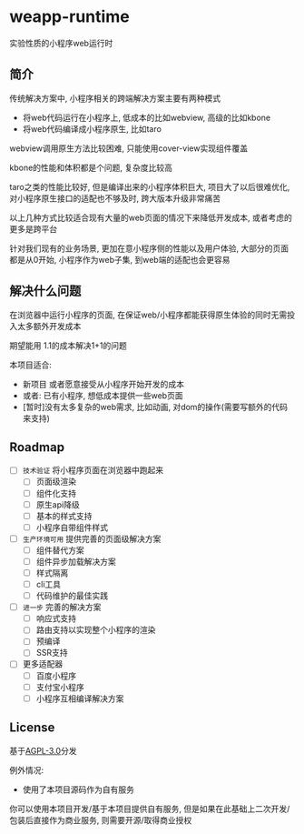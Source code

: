 # weapp-runtime
实验性质的小程序web运行时

## 简介
传统解决方案中, 小程序相关的跨端解决方案主要有两种模式
- 将web代码运行在小程序上, 低成本的比如webview, 高级的比如kbone
- 将web代码编译成小程序原生, 比如taro

webview调用原生方法比较困难, 只能使用cover-view实现组件覆盖

kbone的性能和体积都是个问题, 复杂度比较高

taro之类的性能比较好, 但是编译出来的小程序体积巨大, 项目大了以后很难优化, 对小程序原生接口的适配也不够及时, 跨大版本升级非常痛苦

以上几种方式比较适合现有大量的web页面的情况下来降低开发成本, 或者考虑的更多是跨平台

针对我们现有的业务场景, 更加在意小程序侧的性能以及用户体验, 大部分的页面都是从0开始, 小程序作为web子集, 到web端的适配也会更容易

## 解决什么问题
在浏览器中运行小程序的页面, 在保证web/小程序都能获得原生体验的同时无需投入太多额外开发成本

期望能用 1.1的成本解决1+1的问题

本项目适合: 
- 新项目 或者愿意接受从小程序开始开发的成本
- 或者: 已有小程序, 想低成本提供一些web页面
- [暂时]没有太多复杂的web需求, 比如动画, 对dom的操作(需要写额外的代码来支持)

## Roadmap
- [ ] `技术验证` 将小程序页面在浏览器中跑起来
  - [ ] 页面级渲染
  - [ ] 组件化支持
  - [ ] 原生api降级
  - [ ] 基本的样式支持
  - [ ] 小程序自带组件样式
- [ ] `生产环境可用` 提供完善的页面级解决方案
  - [ ] 组件替代方案
  - [ ] 组件异步加载解决方案
  - [ ] 样式隔离
  - [ ] cli工具
  - [ ] 代码维护的最佳实践
- [ ] `进一步` 完善的解决方案
  - [ ] 响应式支持
  - [ ] 路由支持以实现整个小程序的渲染 
  - [ ] 预编译
  - [ ] SSR支持
- [ ] 更多适配器
  - [ ] 百度小程序
  - [ ] 支付宝小程序
  - [ ] 小程序互相编译解决方案

## License
基于[AGPL-3.0](/blob/main/LICENSE)分发

例外情况: 
  - 使用了本项目源码作为自有服务

你可以使用本项目开发/基于本项目提供自有服务, 但是如果在此基础上二次开发/包装后直接作为商业服务, 则需要开源/取得商业授权
